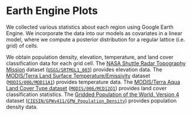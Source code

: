 # Earth Engine Plots

We collected various statistics about each region using Google Earth Engine.
We incorporate the data into our models as covariates in a linear model, where we compute a posterior distribution for a regular lattice (i.e. grid) of cells.

We obtain population density, elevation, temperature, and land cover classification data for each grid cell.
The [NASA Shuttle Radar Topography Mission](https://lpdaac.usgs.gov/products/srtmgl1v003/) dataset ([`USGS/SRTMGL1_003`](https://developers.google.com/earth-engine/datasets/catalog/USGS_SRTMGL1_003)) provides elevation data.
The [MODIS/Terra Land Surface Temperature/Emissivity](https://modis.gsfc.nasa.gov/data/dataprod/mod11.php) dataset ([`MODIS/006/MOD11A1`](https://developers.google.com/earth-engine/datasets/catalog/MODIS_061_MOD11A1)) provides temperature data.
The [MODIS/Terra Aqua Land Cover Type dataset](https://modis.gsfc.nasa.gov/data/dataprod/mod12.php) ([`MODIS/006/MCD12Q1`](https://developers.google.com/earth-engine/datasets/catalog/MODIS_006_MCD12Q1)) provides land cover classification statistics.
The [Gridded Population of the World, Version 4](https://sedac.ciesin.columbia.edu/data/collection/gpw-v4) dataset ([`CIESIN/GPWv411/GPW_Population_Density`](https://developers.google.com/earth-engine/datasets/catalog/CIESIN_GPWv411_GPW_Population_Density)) provides population density data.
